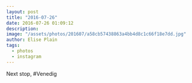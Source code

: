 ```yaml
---
layout: post
title: "2016-07-26"
date: 2016-07-26 01:09:12
description: 
image: "/assets/photos/201607/a58cb57438863a4bb4d8c1c66f18e7dd.jpg"
author: Elise Plain
tags: 
  - photos
  - instagram
---
```


Next stop, #Venedig
<p></p>
